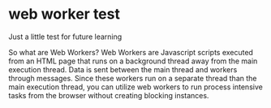 # web worker test
 Just a little test for future learning

So what are Web Workers?
Web Workers are Javascript scripts executed from an HTML page that runs on a background thread away from the main execution thread. Data is sent between the main thread and workers through messages. Since these workers run on a separate thread than the main execution thread, you can utilize web workers to run process intensive tasks from the browser without creating blocking instances.

